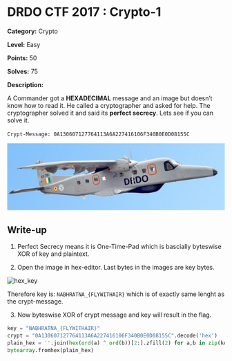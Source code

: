 # DRDO CTF 2017 : Crypto-1

**Category:** Crypto

**Level:** Easy

**Points:** 50

**Solves:** 75

**Description:**

A Commander got a **HEXADECIMAL** message and an image but doesn’t know how to read it. He called a cryptographer and asked for help. The cryptographer solved it and said its **perfect secrecy**. Lets see if you can solve it.

`Crypt-Message: 0A130607127764113A6A227416106F340B0E0D08155C`

![NABHRATNA.jpg](NABHRATNA.jpg)

## Write-up

1. Perfect Secrecy means it is One-Time-Pad which is bascially byteswise XOR of key and plaintext.

2. Open the image in hex-editor. Last bytes in the images are key bytes.

![hex\_key](hex_key)

Therefore key is: ``NABHRATNA_{FLYWITHAIR}`` which is of exactly same lenght as the crypt-message.

3. Now byteswise XOR of crypt message and key will result in the flag.

```Python
key = "NABHRATNA_{FLYWITHAIR}"
crypt = "0A130607127764113A6A227416106F340B0E0D08155C".decode('hex')
plain_hex = ''.join(hex(ord(a) ^ ord(b))[2:].zfill(2) for a,b in zip(key,crypt))
bytearray.fromhex(plain_hex)
```
